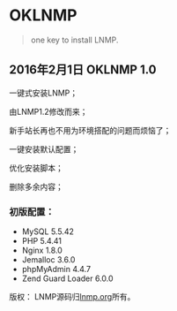 # OKLNMP
> one key to install LNMP.

## 2016年2月1日 OKLNMP 1.0
一键式安装LNMP；

由LNMP1.2修改而来；

新手站长再也不用为环境搭配的问题而烦恼了；

一键安装默认配置；

优化安装脚本；

删除多余内容；

### 初版配置：
+ MySQL 5.5.42
+ PHP 5.4.41
+ Nginx 1.8.0
+ Jemalloc 3.6.0
+ phpMyAdmin 4.4.7
+ Zend Guard Loader 6.0.0

版权：
LNMP源码归[lnmp.org](http://lnmp.org)所有。
